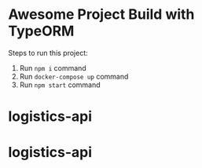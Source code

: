 # Awesome Project Build with TypeORM

Steps to run this project:

1. Run `npm i` command
2. Run `docker-compose up` command
3. Run `npm start` command
# logistics-api
# logistics-api
